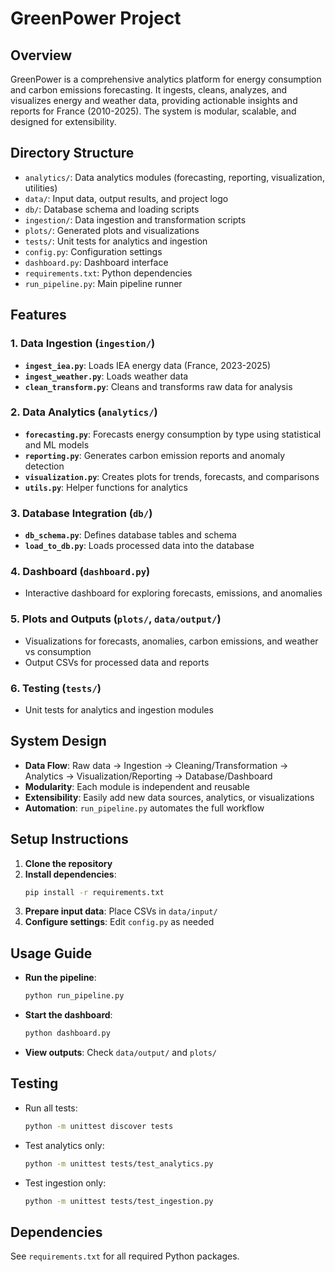 # GreenPower Project

## Overview
GreenPower is a comprehensive analytics platform for energy consumption and carbon emissions forecasting. It ingests, cleans, analyzes, and visualizes energy and weather data, providing actionable insights and reports for France (2010-2025). The system is modular, scalable, and designed for extensibility.

## Directory Structure
- `analytics/`: Data analytics modules (forecasting, reporting, visualization, utilities)
- `data/`: Input data, output results, and project logo
- `db/`: Database schema and loading scripts
- `ingestion/`: Data ingestion and transformation scripts
- `plots/`: Generated plots and visualizations
- `tests/`: Unit tests for analytics and ingestion
- `config.py`: Configuration settings
- `dashboard.py`: Dashboard interface
- `requirements.txt`: Python dependencies
- `run_pipeline.py`: Main pipeline runner

## Features
### 1. Data Ingestion (`ingestion/`)
- **`ingest_iea.py`**: Loads IEA energy data (France, 2023-2025)
- **`ingest_weather.py`**: Loads weather data
- **`clean_transform.py`**: Cleans and transforms raw data for analysis

### 2. Data Analytics (`analytics/`)
- **`forecasting.py`**: Forecasts energy consumption by type using statistical and ML models
- **`reporting.py`**: Generates carbon emission reports and anomaly detection
- **`visualization.py`**: Creates plots for trends, forecasts, and comparisons
- **`utils.py`**: Helper functions for analytics

### 3. Database Integration (`db/`)
- **`db_schema.py`**: Defines database tables and schema
- **`load_to_db.py`**: Loads processed data into the database

### 4. Dashboard (`dashboard.py`)
- Interactive dashboard for exploring forecasts, emissions, and anomalies

### 5. Plots and Outputs (`plots/`, `data/output/`)
- Visualizations for forecasts, anomalies, carbon emissions, and weather vs consumption
- Output CSVs for processed data and reports

### 6. Testing (`tests/`)
- Unit tests for analytics and ingestion modules

## System Design
- **Data Flow**: Raw data → Ingestion → Cleaning/Transformation → Analytics → Visualization/Reporting → Database/Dashboard
- **Modularity**: Each module is independent and reusable
- **Extensibility**: Easily add new data sources, analytics, or visualizations
- **Automation**: `run_pipeline.py` automates the full workflow

## Setup Instructions
1. **Clone the repository**
2. **Install dependencies**:
   ```bash
   pip install -r requirements.txt
   ```
3. **Prepare input data**: Place CSVs in `data/input/`
4. **Configure settings**: Edit `config.py` as needed

## Usage Guide
- **Run the pipeline**:
  ```bash
  python run_pipeline.py
  ```
- **Start the dashboard**:
  ```bash
  python dashboard.py
  ```
- **View outputs**: Check `data/output/` and `plots/`

## Testing
- Run all tests:
  ```bash
  python -m unittest discover tests
  ```
- Test analytics only:
  ```bash
  python -m unittest tests/test_analytics.py
  ```
- Test ingestion only:
  ```bash
  python -m unittest tests/test_ingestion.py
  ```

## Dependencies
See `requirements.txt` for all required Python packages.
